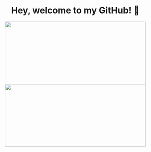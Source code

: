 <div align="center">
  
  # Hey, welcome to my GitHub! 👋

  <!-- Top Languages -->
  <img src="https://github-readme-stats.vercel.app/api/top-langs/?username=khushant2001&layout=compact&theme=transparent" width="450" height="200" />
  <!-- GitHub Stats -->
  <img src="https://github-readme-stats.vercel.app/api?username=khushant2001&show_icons=true&theme=transparent&rank_icon=github" width="450" height="200" />
</div>
